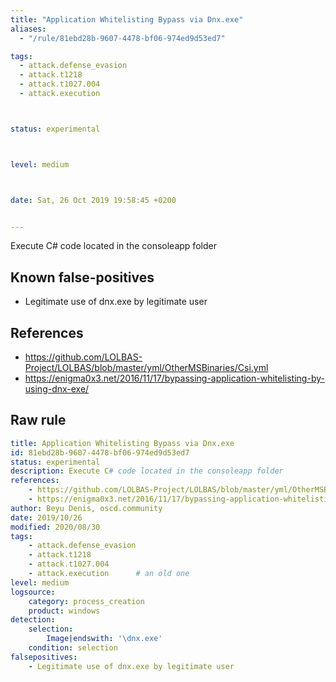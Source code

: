 ```yaml
---
title: "Application Whitelisting Bypass via Dnx.exe"
aliases:
  - "/rule/81ebd28b-9607-4478-bf06-974ed9d53ed7"

tags:
  - attack.defense_evasion
  - attack.t1218
  - attack.t1027.004
  - attack.execution



status: experimental



level: medium



date: Sat, 26 Oct 2019 19:58:45 +0200


---
```


Execute C# code located in the consoleapp folder

<!--more-->


## Known false-positives

* Legitimate use of dnx.exe by legitimate user



## References

* https://github.com/LOLBAS-Project/LOLBAS/blob/master/yml/OtherMSBinaries/Csi.yml
* https://enigma0x3.net/2016/11/17/bypassing-application-whitelisting-by-using-dnx-exe/


## Raw rule
```yaml
title: Application Whitelisting Bypass via Dnx.exe
id: 81ebd28b-9607-4478-bf06-974ed9d53ed7
status: experimental
description: Execute C# code located in the consoleapp folder
references:
    - https://github.com/LOLBAS-Project/LOLBAS/blob/master/yml/OtherMSBinaries/Csi.yml
    - https://enigma0x3.net/2016/11/17/bypassing-application-whitelisting-by-using-dnx-exe/
author: Beyu Denis, oscd.community
date: 2019/10/26
modified: 2020/08/30
tags:
    - attack.defense_evasion
    - attack.t1218
    - attack.t1027.004
    - attack.execution      # an old one
level: medium
logsource:
    category: process_creation
    product: windows
detection:
    selection:
        Image|endswith: '\dnx.exe'
    condition: selection
falsepositives:
    - Legitimate use of dnx.exe by legitimate user

```

